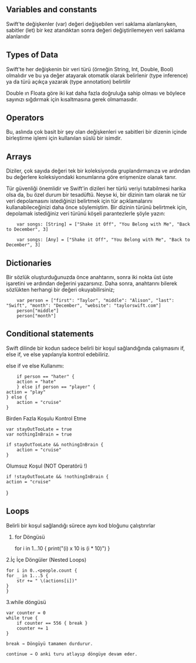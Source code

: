 ## Variables and constants

Swift'te değişkenler (var) değeri değişebilen veri saklama alanlarıyken, 
sabitler (let) bir kez atandıktan sonra değeri değiştirilemeyen veri 
saklama alanlarıdır


## Types of Data

Swift'te her değişkenin bir veri türü (örneğin String, Int, Double, Bool) 
olmalıdır ve bu ya değer atayarak otomatik olarak belirlenir (type 
inference) ya da türü açıkça yazarak (type annotation) belirtilir

Double ın Floata göre iki kat daha fazla doğruluğa sahip olması ve 
böylece sayınızı sığdırmak için kısaltmasına gerek olmamasıdır.


## Operators

Bu, aslında çok basit bir şey olan değişkenleri ve sabitleri bir dizenin 
içinde birleştirme işlemi için kullanılan süslü bir isimdir.


## Arrays

Diziler, çok sayıda değeri tek bir koleksiyonda gruplandırmanıza ve 
ardından bu değerlere koleksiyondaki konumlarına göre erişmenize olanak 
tanır. 

Tür güvenliği önemlidir ve Swift'in dizileri her türlü veriyi tutabilmesi harika olsa da, bu özel durum bir tesadüftü. Neyse ki, bir dizinin tam olarak ne tür veri depolamasını istediğinizi belirtmek için tür açıklamalarını kullanabileceğinizi daha önce söylemiştim. Bir dizinin türünü belirtmek için, depolamak istediğiniz veri türünü köşeli parantezlerle şöyle yazın:

        var songs: [String] = ["Shake it Off", "You Belong with Me", "Back to December", 3]
        
        var songs: [Any] = ["Shake it Off", "You Belong with Me", "Back to December", 3]
        
        
        
## Dictionaries

Bir sözlük oluşturduğunuzda önce anahtarını, sonra iki nokta üst üste işaretini ve ardından değerini yazarsınız. Daha sonra, anahtarını bilerek sözlükten herhangi bir değeri okuyabilirsiniz; 
       
        var person = ["first": "Taylor", "middle": "Alison", "last": "Swift", "month": "December", "website": "taylorswift.com"]
        person["middle"]
        person["month"]


## Conditional statements
Swift dilinde bir kodun sadece belirli bir koşul sağlandığında çalışmasını if, else if, ve else yapılarıyla kontrol edebiliriz.


else if ve else Kullanımı:

        if person == "hater" {
        action = "hate"
        } else if person == "player" {
    action = "play"
    } else {
        action = "cruise"
    }

Birden Fazla Koşulu Kontrol Etme

    var stayOutTooLate = true
    var nothingInBrain = true

    if stayOutTooLate && nothingInBrain {
        action = "cruise"
    }

Olumsuz Koşul (NOT Operatörü !)

    if !stayOutTooLate && !nothingInBrain {
    action = "cruise"
}



## Loops

Belirli bir koşul sağlandığı sürece aynı kod bloğunu çalıştırırlar

1. for Döngüsü
    
    for i in 1...10 {
    print("\(i) x 10 is \(i * 10)")
    }

2.İç İçe Döngüler (Nested Loops)
    
    for i in 0..<people.count {
    for _ in 1...5 {
        str += " \(actions[i])"
    }
    }

3.while döngüsü

    var counter = 0
    while true {
        if counter == 556 { break }
        counter += 1
    }   

    break → Döngüyü tamamen durdurur.

    continue → O anki turu atlayıp döngüye devam eder.
